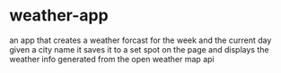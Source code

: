 # weather-app
 an app that creates a weather forcast for the week and the current day 
given a city name it saves it to a set spot on the page and displays the weather info generated from the open weather map api 
